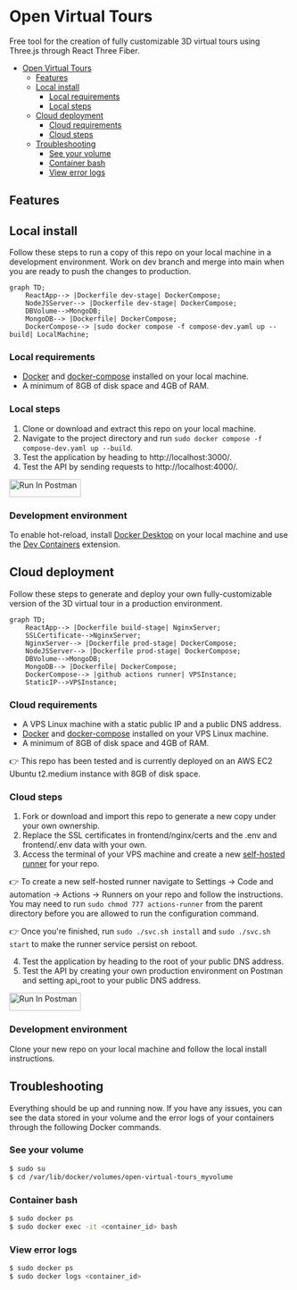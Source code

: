 # Open Virtual Tours
Free tool for the creation of fully customizable 3D virtual tours using Three.js through React Three Fiber.

- [Open Virtual Tours](#open-virtual-tours)
  - [Features](#features)
  - [Local install](#local-install)
    - [Local requirements](#local-requirements)
    - [Local steps](#local-steps)
  - [Cloud deployment](#cloud-deployment)
    - [Cloud requirements](#cloud-requirements)
    - [Cloud steps](#cloud-steps)
  - [Troubleshooting](#troubleshooting)
    - [See your volume](#see-your-volume)
    - [Container bash](#container-bash)
    - [View error logs](#view-error-logs)


## Features
## Local install
Follow these steps to run a copy of this repo on your local machine in a development environment. Work on dev branch and merge into main when you are ready to push the changes to production.
```mermaid
graph TD;
    ReactApp--> |Dockerfile dev-stage| DockerCompose;
    NodeJSServer--> |Dockerfile dev-stage| DockerCompose;
    DBVolume-->MongoDB;
    MongoDB--> |Dockerfile| DockerCompose;
    DockerCompose--> |sudo docker compose -f compose-dev.yaml up --build| LocalMachine;
```
### Local requirements
- [Docker](https://docs.docker.com/engine/install/ubuntu/) and [docker-compose](https://docs.docker.com/compose/install/linux/#install-using-the-repository) installed on your local machine.
- A minimum of 8GB of disk space and 4GB of RAM.
### Local steps
1. Clone or download and extract this repo on your local machine. 
2. Navigate to the project directory and run `sudo docker compose -f compose-dev.yaml up --build`.
3. Test the application by heading to http://localhost:3000/.
4. Test the API by sending requests to http://localhost:4000/.

[<img src="https://run.pstmn.io/button.svg" alt="Run In Postman" style="width: 128px; height: 32px;">](https://app.getpostman.com/run-collection/25772085-d717a68c-f457-4885-87ff-7ee63abe58e2?action=collection%2Ffork&source=rip_markdown&collection-url=entityId%3D25772085-d717a68c-f457-4885-87ff-7ee63abe58e2%26entityType%3Dcollection%26workspaceId%3D4091baf8-aab2-4ec9-9b13-9cd393ff6634#?env%5Bdev%5D=W3sia2V5IjoiYXBpX3Jvb3QiLCJ2YWx1ZSI6Imh0dHA6Ly9sb2NhbGhvc3Q6NDAwMCIsImVuYWJsZWQiOnRydWUsInR5cGUiOiJkZWZhdWx0Iiwic2Vzc2lvblZhbHVlIjoiaHR0cDovL2xvY2FsaG9zdDo0MDAwIiwic2Vzc2lvbkluZGV4IjowfV0=)

### Development environment
To enable hot-reload, install [Docker Desktop](https://docs.docker.com/desktop/install/ubuntu/) on your local machine and use the [Dev Containers](https://code.visualstudio.com/docs/devcontainers/tutorial) extension. 

## Cloud deployment
Follow these steps to generate and deploy your own fully-customizable version of the 3D virtual tour in a production environment.
```mermaid
graph TD;
    ReactApp--> |Dockerfile build-stage| NginxServer;
    SSLCertificate-->NginxServer;
    NginxServer--> |Dockerfile prod-stage| DockerCompose;
    NodeJSServer--> |Dockerfile prod-stage| DockerCompose;
    DBVolume-->MongoDB;
    MongoDB--> |Dockerfile| DockerCompose;
    DockerCompose--> |github actions runner| VPSInstance;
    StaticIP-->VPSInstance;
```
### Cloud requirements
- A VPS Linux machine with a static public IP and a public DNS address.
- [Docker](https://docs.docker.com/engine/install/ubuntu/) and [docker-compose](https://docs.docker.com/compose/install/linux/#install-using-the-repository) installed on your VPS Linux machine.
- A minimum of 8GB of disk space and 4GB of RAM.

:point_right: This repo has been tested and is currently deployed on an AWS EC2 Ubuntu t2.medium instance with 8GB of disk space.

### Cloud steps
1. Fork or download and import this repo to generate a new copy under your own ownership.
2. Replace the SSL certificates in frontend/nginx/certs and the .env and frontend/.env data with your own.
3. Access the terminal of your VPS machine and create a new [self-hosted runner](https://docs.github.com/en/actions/using-github-hosted-runners/about-github-hosted-runners/about-github-hosted-runners) for your repo.

:point_right: To create a new self-hosted runner navigate to Settings &rarr; Code and automation &rarr; Actions &rarr; Runners on your repo and follow the instructions. You may need to run `sudo chmod 777 actions-runner` from the parent directory before you are allowed to run the configuration command.

:point_right: Once you're finished, run `sudo ./svc.sh install` and `sudo ./svc.sh start` to make the runner service persist on reboot.

4. Test the application by heading to the root of your public DNS address.
5. Test the API by creating your own production environment on Postman and setting api_root to your public DNS address.

[<img src="https://run.pstmn.io/button.svg" alt="Run In Postman" style="width: 128px; height: 32px;">](https://app.getpostman.com/run-collection/25772085-d717a68c-f457-4885-87ff-7ee63abe58e2?action=collection%2Ffork&source=rip_markdown&collection-url=entityId%3D25772085-d717a68c-f457-4885-87ff-7ee63abe58e2%26entityType%3Dcollection%26workspaceId%3D4091baf8-aab2-4ec9-9b13-9cd393ff6634#?env%5Bprod%5D=W3sia2V5IjoiYXBpX3Jvb3RcbiIsInZhbHVlIjoiaHR0cHM6Ly9vcGVudmlydHVhbHRvdXJzLm9yZyIsImVuYWJsZWQiOnRydWUsInR5cGUiOiJkZWZhdWx0Iiwic2Vzc2lvblZhbHVlIjoiaHR0cHM6Ly9vcGVudmlydHVhbHRvdXJzLm9yZyIsInNlc3Npb25JbmRleCI6MH1d)

### Development environment
Clone your new repo on your local machine and follow the local install instructions.

## Troubleshooting
Everything should be up and running now. If you have any issues, you can see the data stored in your volume and the error logs of your containers through the following Docker commands.
### See your volume
```bash
$ sudo su
$ cd /var/lib/docker/volumes/open-virtual-tours_myvolume
```
### Container bash
```bash
$ sudo docker ps
$ sudo docker exec -it <container_id> bash
```
### View error logs
```bash
$ sudo docker ps
$ sudo docker logs <container_id>
```
